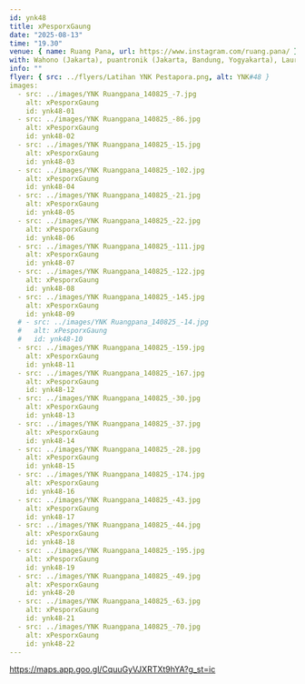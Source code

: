 ```yaml
---
id: ynk48
title: xPesporxGaung
date: "2025-08-13"
time: "19.30"
venue: { name: Ruang Pana, url: https://www.instagram.com/ruang.pana/ }
with: Wahono (Jakarta), puantronik (Jakarta, Bandung, Yogyakarta), Lauren Squire (Melbourne), Sandikala Ensemble (Yogyakarta) & Gumatat Gumitit Gospell (Denpasar)
info: ""
flyer: { src: ../flyers/Latihan YNK Pestapora.png, alt: YNK#48 }
images:
  - src: ../images/YNK Ruangpana_140825_-7.jpg
    alt: xPesporxGaung
    id: ynk48-01
  - src: ../images/YNK Ruangpana_140825_-86.jpg
    alt: xPesporxGaung
    id: ynk48-02
  - src: ../images/YNK Ruangpana_140825_-15.jpg
    alt: xPesporxGaung
    id: ynk48-03
  - src: ../images/YNK Ruangpana_140825_-102.jpg
    alt: xPesporxGaung
    id: ynk48-04
  - src: ../images/YNK Ruangpana_140825_-21.jpg
    alt: xPesporxGaung
    id: ynk48-05
  - src: ../images/YNK Ruangpana_140825_-22.jpg
    alt: xPesporxGaung
    id: ynk48-06
  - src: ../images/YNK Ruangpana_140825_-111.jpg
    alt: xPesporxGaung
    id: ynk48-07
  - src: ../images/YNK Ruangpana_140825_-122.jpg
    alt: xPesporxGaung
    id: ynk48-08
  - src: ../images/YNK Ruangpana_140825_-145.jpg
    alt: xPesporxGaung
    id: ynk48-09
  # - src: ../images/YNK Ruangpana_140825_-14.jpg
  #   alt: xPesporxGaung
  #   id: ynk48-10
  - src: ../images/YNK Ruangpana_140825_-159.jpg
    alt: xPesporxGaung
    id: ynk48-11
  - src: ../images/YNK Ruangpana_140825_-167.jpg
    alt: xPesporxGaung
    id: ynk48-12
  - src: ../images/YNK Ruangpana_140825_-30.jpg
    alt: xPesporxGaung
    id: ynk48-13
  - src: ../images/YNK Ruangpana_140825_-37.jpg
    alt: xPesporxGaung
    id: ynk48-14
  - src: ../images/YNK Ruangpana_140825_-28.jpg
    alt: xPesporxGaung
    id: ynk48-15
  - src: ../images/YNK Ruangpana_140825_-174.jpg
    alt: xPesporxGaung
    id: ynk48-16
  - src: ../images/YNK Ruangpana_140825_-43.jpg
    alt: xPesporxGaung
    id: ynk48-17
  - src: ../images/YNK Ruangpana_140825_-44.jpg
    alt: xPesporxGaung
    id: ynk48-18
  - src: ../images/YNK Ruangpana_140825_-195.jpg
    alt: xPesporxGaung
    id: ynk48-19
  - src: ../images/YNK Ruangpana_140825_-49.jpg
    alt: xPesporxGaung
    id: ynk48-20
  - src: ../images/YNK Ruangpana_140825_-63.jpg
    alt: xPesporxGaung
    id: ynk48-21
  - src: ../images/YNK Ruangpana_140825_-70.jpg
    alt: xPesporxGaung
    id: ynk48-22
---
```


https://maps.app.goo.gl/CquuGyVJXRTXt9hYA?g_st=ic
